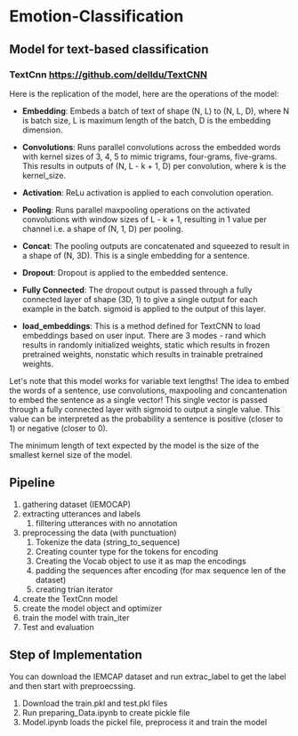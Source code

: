 # Emotion-Classification

## Model for text-based classification
### TextCnn https://github.com/delldu/TextCNN

Here is the replication of the model, here are the operations of the model:
* **Embedding**: Embeds a batch of text of shape (N, L) to (N, L, D), where N is batch size, L is maximum length of the batch, D is the embedding dimension. 

* **Convolutions**: Runs parallel convolutions across the embedded words with kernel sizes of 3, 4, 5 to mimic trigrams, four-grams, five-grams. This results in outputs of (N, L - k + 1, D) per convolution, where k is the kernel_size. 

* **Activation**: ReLu activation is applied to each convolution operation.

* **Pooling**: Runs parallel maxpooling operations on the activated convolutions with window sizes of L - k + 1, resulting in 1 value per channel i.e. a shape of (N, 1, D) per pooling. 

* **Concat**: The pooling outputs are concatenated and squeezed to result in a shape of (N, 3D). This is a single embedding for a sentence.

* **Dropout**: Dropout is applied to the embedded sentence. 

* **Fully Connected**: The dropout output is passed through a fully connected layer of shape (3D, 1) to give a single output for each example in the batch. sigmoid is applied to the output of this layer.

* **load_embeddings**: This is a method defined for TextCNN to load embeddings based on user input. There are 3 modes - rand which results in randomly initialized weights, static which results in frozen pretrained weights, nonstatic which results in trainable pretrained weights. 


Let's note that this model works for variable text lengths! The idea to embed the words of a sentence, use convolutions, maxpooling and concantenation to embed the sentence as a single vector! This single vector is passed through a fully connected layer with sigmoid to output a single value. This value can be interpreted as the probability a sentence is positive (closer to 1) or negative (closer to 0).

The minimum length of text expected by the model is the size of the smallest kernel size of the model.

## Pipeline 
1. gathering dataset (IEMOCAP)
2. extracting utterances and labels
    1. filltering utterances with no annotation
3. preprocessing the data (with punctuation)
    1. Tokenize the data (string_to_sequence)
    2. Creating counter type for the tokens for encoding
    3. Creating the Vocab object to use it as map the encodings
    4. padding the sequences after encoding (for max sequence len of the dataset)
    5. creating trian iterator
4. create the TextCnn model
5. create the model object and optimizer
6. train the model with train_iter
7. Test and evaluation

## Step of Implementation
You can download the IEMCAP dataset and run extrac_label to get the label and then start with preproecssing.
1. Download the train.pkl and test.pkl files
2. Run preparing_Data.ipynb to create pickle file
3. Model.ipynb loads the pickel file, preprocess it and train the model

